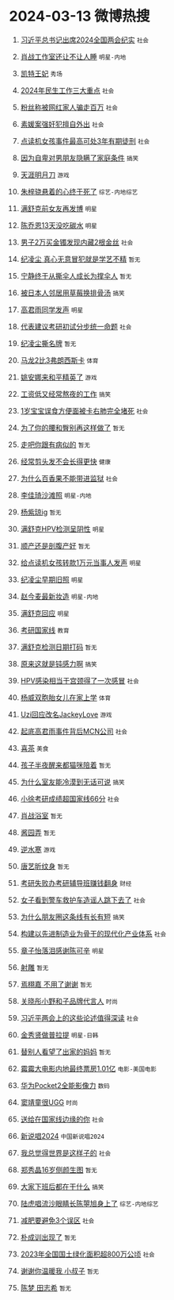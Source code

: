 # 2024-03-13 微博热搜 
1. [习近平总书记出席2024全国两会纪实](https://m.weibo.cn/search?containerid=100103type%3D1%26t%3D10%26q%3D%23%E4%B9%A0%E8%BF%91%E5%B9%B3%E6%80%BB%E4%B9%A6%E8%AE%B0%E5%87%BA%E5%B8%AD2024%E5%85%A8%E5%9B%BD%E4%B8%A4%E4%BC%9A%E7%BA%AA%E5%AE%9E%23&stream_entry_id=51&isnewpage=1&extparam=seat%3D1%26dgr%3D0%26stream_entry_id%3D51%26pos%3D0%26c_type%3D51%26q%3D%2523%25E4%25B9%25A0%25E8%25BF%2591%25E5%25B9%25B3%25E6%2580%25BB%25E4%25B9%25A6%25E8%25AE%25B0%25E5%2587%25BA%25E5%25B8%25AD2024%25E5%2585%25A8%25E5%259B%25BD%25E4%25B8%25A4%25E4%25BC%259A%25E7%25BA%25AA%25E5%25AE%259E%2523%26filter_type%3Drealtimehot%26cate%3D10103%26display_time%3D1710278434%26pre_seqid%3D17102784346690711469) `社会` 

2. [肖战工作室还让不让人睡](https://m.weibo.cn/search?containerid=100103type%3D1%26t%3D10%26q%3D%23%E8%82%96%E6%88%98%E5%B7%A5%E4%BD%9C%E5%AE%A4%E8%BF%98%E8%AE%A9%E4%B8%8D%E8%AE%A9%E4%BA%BA%E7%9D%A1%23&stream_entry_id=31&isnewpage=1&extparam=seat%3D1%26realpos%3D1%26q%3D%2523%25E8%2582%2596%25E6%2588%2598%25E5%25B7%25A5%25E4%25BD%259C%25E5%25AE%25A4%25E8%25BF%2598%25E8%25AE%25A9%25E4%25B8%258D%25E8%25AE%25A9%25E4%25BA%25BA%25E7%259D%25A1%2523%26c_type%3D31%26filter_type%3Drealtimehot%26cate%3D5001%26lcate%3D5001%26stream_entry_id%3D31%26pos%3D0%26flag%3D16%26dgr%3D0%26band_rank%3D1%26display_time%3D1710278434%26pre_seqid%3D17102784346690711469) `明星-内地` 

3. [凯特王妃](https://m.weibo.cn/search?containerid=100103type%3D1%26t%3D10%26q%3D%E5%87%AF%E7%89%B9%E7%8E%8B%E5%A6%83&stream_entry_id=31&isnewpage=1&extparam=seat%3D1%26realpos%3D2%26q%3D%25E5%2587%25AF%25E7%2589%25B9%25E7%258E%258B%25E5%25A6%2583%26c_type%3D31%26filter_type%3Drealtimehot%26cate%3D5001%26lcate%3D5001%26stream_entry_id%3D31%26pos%3D1%26flag%3D2%26dgr%3D0%26band_rank%3D2%26display_time%3D1710278434%26pre_seqid%3D17102784346690711469) `秀场` 

4. [2024年民生工作三大重点](https://m.weibo.cn/search?containerid=100103type%3D1%26t%3D10%26q%3D%232024%E5%B9%B4%E6%B0%91%E7%94%9F%E5%B7%A5%E4%BD%9C%E4%B8%89%E5%A4%A7%E9%87%8D%E7%82%B9%23&stream_entry_id=31&isnewpage=1&extparam=seat%3D1%26realpos%3D3%26q%3D%25232024%25E5%25B9%25B4%25E6%25B0%2591%25E7%2594%259F%25E5%25B7%25A5%25E4%25BD%259C%25E4%25B8%2589%25E5%25A4%25A7%25E9%2587%258D%25E7%2582%25B9%2523%26c_type%3D31%26filter_type%3Drealtimehot%26cate%3D5001%26lcate%3D5001%26stream_entry_id%3D31%26pos%3D2%26flag%3D0%26dgr%3D0%26band_rank%3D3%26display_time%3D1710278434%26pre_seqid%3D17102784346690711469) `社会` 

5. [粉丝称被网红家人骗走百万](https://m.weibo.cn/search?containerid=100103type%3D1%26t%3D10%26q%3D%23%E7%B2%89%E4%B8%9D%E7%A7%B0%E8%A2%AB%E7%BD%91%E7%BA%A2%E5%AE%B6%E4%BA%BA%E9%AA%97%E8%B5%B0%E7%99%BE%E4%B8%87%23&stream_entry_id=31&isnewpage=1&extparam=seat%3D1%26realpos%3D4%26q%3D%2523%25E7%25B2%2589%25E4%25B8%259D%25E7%25A7%25B0%25E8%25A2%25AB%25E7%25BD%2591%25E7%25BA%25A2%25E5%25AE%25B6%25E4%25BA%25BA%25E9%25AA%2597%25E8%25B5%25B0%25E7%2599%25BE%25E4%25B8%2587%2523%26c_type%3D31%26filter_type%3Drealtimehot%26cate%3D5001%26lcate%3D5001%26stream_entry_id%3D31%26pos%3D3%26flag%3D2%26dgr%3D0%26band_rank%3D4%26display_time%3D1710278434%26pre_seqid%3D17102784346690711469) `社会` 

6. [素媛案强奸犯擅自外出](https://m.weibo.cn/search?containerid=100103type%3D1%26t%3D10%26q%3D%23%E7%B4%A0%E5%AA%9B%E6%A1%88%E5%BC%BA%E5%A5%B8%E7%8A%AF%E6%93%85%E8%87%AA%E5%A4%96%E5%87%BA%23&stream_entry_id=31&isnewpage=1&extparam=seat%3D1%26realpos%3D5%26q%3D%2523%25E7%25B4%25A0%25E5%25AA%259B%25E6%25A1%2588%25E5%25BC%25BA%25E5%25A5%25B8%25E7%258A%25AF%25E6%2593%2585%25E8%2587%25AA%25E5%25A4%2596%25E5%2587%25BA%2523%26c_type%3D31%26filter_type%3Drealtimehot%26cate%3D5001%26lcate%3D5001%26stream_entry_id%3D31%26pos%3D4%26flag%3D2%26dgr%3D0%26band_rank%3D5%26display_time%3D1710278434%26pre_seqid%3D17102784346690711469) `社会` 

7. [点读机女孩事件最高可处3年有期徒刑](https://m.weibo.cn/search?containerid=100103type%3D1%26t%3D10%26q%3D%23%E7%82%B9%E8%AF%BB%E6%9C%BA%E5%A5%B3%E5%AD%A9%E4%BA%8B%E4%BB%B6%E6%9C%80%E9%AB%98%E5%8F%AF%E5%A4%843%E5%B9%B4%E6%9C%89%E6%9C%9F%E5%BE%92%E5%88%91%23&stream_entry_id=31&isnewpage=1&extparam=seat%3D1%26realpos%3D6%26q%3D%2523%25E7%2582%25B9%25E8%25AF%25BB%25E6%259C%25BA%25E5%25A5%25B3%25E5%25AD%25A9%25E4%25BA%258B%25E4%25BB%25B6%25E6%259C%2580%25E9%25AB%2598%25E5%258F%25AF%25E5%25A4%25843%25E5%25B9%25B4%25E6%259C%2589%25E6%259C%259F%25E5%25BE%2592%25E5%2588%2591%2523%26c_type%3D31%26filter_type%3Drealtimehot%26cate%3D5001%26lcate%3D5001%26stream_entry_id%3D31%26pos%3D5%26flag%3D2%26dgr%3D0%26band_rank%3D6%26display_time%3D1710278434%26pre_seqid%3D17102784346690711469) `社会` 

8. [因为自卑对男朋友隐瞒了家庭条件](https://m.weibo.cn/search?containerid=100103type%3D1%26t%3D10%26q%3D%23%E5%9B%A0%E4%B8%BA%E8%87%AA%E5%8D%91%E5%AF%B9%E7%94%B7%E6%9C%8B%E5%8F%8B%E9%9A%90%E7%9E%92%E4%BA%86%E5%AE%B6%E5%BA%AD%E6%9D%A1%E4%BB%B6%23&stream_entry_id=31&isnewpage=1&extparam=seat%3D1%26realpos%3D7%26q%3D%2523%25E5%259B%25A0%25E4%25B8%25BA%25E8%2587%25AA%25E5%258D%2591%25E5%25AF%25B9%25E7%2594%25B7%25E6%259C%258B%25E5%258F%258B%25E9%259A%2590%25E7%259E%2592%25E4%25BA%2586%25E5%25AE%25B6%25E5%25BA%25AD%25E6%259D%25A1%25E4%25BB%25B6%2523%26c_type%3D31%26filter_type%3Drealtimehot%26cate%3D5001%26lcate%3D5001%26stream_entry_id%3D31%26pos%3D6%26flag%3D2%26dgr%3D0%26band_rank%3D7%26display_time%3D1710278434%26pre_seqid%3D17102784346690711469) `搞笑` 

9. [天涯明月刀](https://m.weibo.cn/search?containerid=100103type%3D1%26t%3D10%26q%3D%23%E5%A4%A9%E6%B6%AF%E6%98%8E%E6%9C%88%E5%88%80%23&stream_entry_id=31&isnewpage=1&extparam=seat%3D1%26realpos%3D8%26q%3D%2523%25E5%25A4%25A9%25E6%25B6%25AF%25E6%2598%258E%25E6%259C%2588%25E5%2588%2580%2523%26c_type%3D31%26filter_type%3Drealtimehot%26cate%3D5001%26lcate%3D5001%26stream_entry_id%3D31%26pos%3D7%26flag%3D16%26dgr%3D0%26band_rank%3D8%26display_time%3D1710278434%26pre_seqid%3D17102784346690711469) `游戏` 

10. [朱梓骁悬着的心终于死了](https://m.weibo.cn/search?containerid=100103type%3D1%26t%3D10%26q%3D%E6%9C%B1%E6%A2%93%E9%AA%81%E6%82%AC%E7%9D%80%E7%9A%84%E5%BF%83%E7%BB%88%E4%BA%8E%E6%AD%BB%E4%BA%86&stream_entry_id=31&isnewpage=1&extparam=seat%3D1%26realpos%3D9%26q%3D%25E6%259C%25B1%25E6%25A2%2593%25E9%25AA%2581%25E6%2582%25AC%25E7%259D%2580%25E7%259A%2584%25E5%25BF%2583%25E7%25BB%2588%25E4%25BA%258E%25E6%25AD%25BB%25E4%25BA%2586%26c_type%3D31%26filter_type%3Drealtimehot%26cate%3D5001%26lcate%3D5001%26stream_entry_id%3D31%26pos%3D8%26flag%3D2%26dgr%3D0%26band_rank%3D9%26display_time%3D1710278434%26pre_seqid%3D17102784346690711469) `综艺-内地综艺` 

11. [满舒克前女友再发博](https://m.weibo.cn/search?containerid=100103type%3D1%26t%3D10%26q%3D%23%E6%BB%A1%E8%88%92%E5%85%8B%E5%89%8D%E5%A5%B3%E5%8F%8B%E5%86%8D%E5%8F%91%E5%8D%9A%23&stream_entry_id=31&isnewpage=1&extparam=seat%3D1%26realpos%3D10%26q%3D%2523%25E6%25BB%25A1%25E8%2588%2592%25E5%2585%258B%25E5%2589%258D%25E5%25A5%25B3%25E5%258F%258B%25E5%2586%258D%25E5%258F%2591%25E5%258D%259A%2523%26c_type%3D31%26filter_type%3Drealtimehot%26cate%3D5001%26lcate%3D5001%26stream_entry_id%3D31%26pos%3D9%26flag%3D2%26dgr%3D0%26band_rank%3D10%26display_time%3D1710278434%26pre_seqid%3D17102784346690711469) `明星` 

12. [陈乔恩13天没吃碳水](https://m.weibo.cn/search?containerid=100103type%3D1%26t%3D10%26q%3D%23%E9%99%88%E4%B9%94%E6%81%A913%E5%A4%A9%E6%B2%A1%E5%90%83%E7%A2%B3%E6%B0%B4%23&stream_entry_id=31&isnewpage=1&extparam=seat%3D1%26realpos%3D11%26q%3D%2523%25E9%2599%2588%25E4%25B9%2594%25E6%2581%25A913%25E5%25A4%25A9%25E6%25B2%25A1%25E5%2590%2583%25E7%25A2%25B3%25E6%25B0%25B4%2523%26c_type%3D31%26filter_type%3Drealtimehot%26cate%3D5001%26lcate%3D5001%26stream_entry_id%3D31%26pos%3D10%26flag%3D2%26dgr%3D0%26band_rank%3D11%26display_time%3D1710278434%26pre_seqid%3D17102784346690711469) `明星` 

13. [男子2万买金镯发现内藏2根金丝](https://m.weibo.cn/search?containerid=100103type%3D1%26t%3D10%26q%3D%23%E7%94%B7%E5%AD%902%E4%B8%87%E4%B9%B0%E9%87%91%E9%95%AF%E5%8F%91%E7%8E%B0%E5%86%85%E8%97%8F2%E6%A0%B9%E9%87%91%E4%B8%9D%23&stream_entry_id=31&isnewpage=1&extparam=seat%3D1%26realpos%3D12%26q%3D%2523%25E7%2594%25B7%25E5%25AD%25902%25E4%25B8%2587%25E4%25B9%25B0%25E9%2587%2591%25E9%2595%25AF%25E5%258F%2591%25E7%258E%25B0%25E5%2586%2585%25E8%2597%258F2%25E6%25A0%25B9%25E9%2587%2591%25E4%25B8%259D%2523%26c_type%3D31%26filter_type%3Drealtimehot%26cate%3D5001%26lcate%3D5001%26stream_entry_id%3D31%26pos%3D11%26flag%3D0%26dgr%3D0%26band_rank%3D12%26display_time%3D1710278434%26pre_seqid%3D17102784346690711469) `社会` 

14. [纪凌尘 真心无意冒犯就是学艺不精](https://m.weibo.cn/search?containerid=100103type%3D1%26t%3D10%26q%3D%E7%BA%AA%E5%87%8C%E5%B0%98+%E7%9C%9F%E5%BF%83%E6%97%A0%E6%84%8F%E5%86%92%E7%8A%AF%E5%B0%B1%E6%98%AF%E5%AD%A6%E8%89%BA%E4%B8%8D%E7%B2%BE&stream_entry_id=31&isnewpage=1&extparam=seat%3D1%26realpos%3D13%26q%3D%25E7%25BA%25AA%25E5%2587%258C%25E5%25B0%2598%2520%25E7%259C%259F%25E5%25BF%2583%25E6%2597%25A0%25E6%2584%258F%25E5%2586%2592%25E7%258A%25AF%25E5%25B0%25B1%25E6%2598%25AF%25E5%25AD%25A6%25E8%2589%25BA%25E4%25B8%258D%25E7%25B2%25BE%26c_type%3D31%26filter_type%3Drealtimehot%26cate%3D5001%26lcate%3D5001%26stream_entry_id%3D31%26pos%3D12%26flag%3D2%26dgr%3D0%26band_rank%3D13%26display_time%3D1710278434%26pre_seqid%3D17102784346690711469) `暂无` 

15. [宁静终于从撕伞人成长为撑伞人](https://m.weibo.cn/search?containerid=100103type%3D1%26t%3D10%26q%3D%E5%AE%81%E9%9D%99%E7%BB%88%E4%BA%8E%E4%BB%8E%E6%92%95%E4%BC%9E%E4%BA%BA%E6%88%90%E9%95%BF%E4%B8%BA%E6%92%91%E4%BC%9E%E4%BA%BA&stream_entry_id=31&isnewpage=1&extparam=seat%3D1%26realpos%3D14%26q%3D%25E5%25AE%2581%25E9%259D%2599%25E7%25BB%2588%25E4%25BA%258E%25E4%25BB%258E%25E6%2592%2595%25E4%25BC%259E%25E4%25BA%25BA%25E6%2588%2590%25E9%2595%25BF%25E4%25B8%25BA%25E6%2592%2591%25E4%25BC%259E%25E4%25BA%25BA%26c_type%3D31%26filter_type%3Drealtimehot%26cate%3D5001%26lcate%3D5001%26stream_entry_id%3D31%26pos%3D13%26flag%3D1%26dgr%3D0%26band_rank%3D14%26display_time%3D1710278434%26pre_seqid%3D17102784346690711469) `暂无` 

16. [被日本人邻居用草莓换排骨汤](https://m.weibo.cn/search?containerid=100103type%3D1%26t%3D10%26q%3D%E8%A2%AB%E6%97%A5%E6%9C%AC%E4%BA%BA%E9%82%BB%E5%B1%85%E7%94%A8%E8%8D%89%E8%8E%93%E6%8D%A2%E6%8E%92%E9%AA%A8%E6%B1%A4&stream_entry_id=31&isnewpage=1&extparam=seat%3D1%26realpos%3D15%26q%3D%25E8%25A2%25AB%25E6%2597%25A5%25E6%259C%25AC%25E4%25BA%25BA%25E9%2582%25BB%25E5%25B1%2585%25E7%2594%25A8%25E8%258D%2589%25E8%258E%2593%25E6%258D%25A2%25E6%258E%2592%25E9%25AA%25A8%25E6%25B1%25A4%26c_type%3D31%26filter_type%3Drealtimehot%26cate%3D5001%26lcate%3D5001%26stream_entry_id%3D31%26pos%3D14%26flag%3D2%26dgr%3D0%26band_rank%3D15%26display_time%3D1710278434%26pre_seqid%3D17102784346690711469) `搞笑` 

17. [高君雨同学发声](https://m.weibo.cn/search?containerid=100103type%3D1%26t%3D10%26q%3D%23%E9%AB%98%E5%90%9B%E9%9B%A8%E5%90%8C%E5%AD%A6%E5%8F%91%E5%A3%B0%23&stream_entry_id=31&isnewpage=1&extparam=seat%3D1%26realpos%3D16%26q%3D%2523%25E9%25AB%2598%25E5%2590%259B%25E9%259B%25A8%25E5%2590%258C%25E5%25AD%25A6%25E5%258F%2591%25E5%25A3%25B0%2523%26c_type%3D31%26filter_type%3Drealtimehot%26cate%3D5001%26lcate%3D5001%26stream_entry_id%3D31%26pos%3D15%26flag%3D0%26dgr%3D0%26band_rank%3D16%26display_time%3D1710278434%26pre_seqid%3D17102784346690711469) `明星` 

18. [代表建议考研初试分步统一命题](https://m.weibo.cn/search?containerid=100103type%3D1%26t%3D10%26q%3D%23%E4%BB%A3%E8%A1%A8%E5%BB%BA%E8%AE%AE%E8%80%83%E7%A0%94%E5%88%9D%E8%AF%95%E5%88%86%E6%AD%A5%E7%BB%9F%E4%B8%80%E5%91%BD%E9%A2%98%23&stream_entry_id=31&isnewpage=1&extparam=seat%3D1%26realpos%3D17%26q%3D%2523%25E4%25BB%25A3%25E8%25A1%25A8%25E5%25BB%25BA%25E8%25AE%25AE%25E8%2580%2583%25E7%25A0%2594%25E5%2588%259D%25E8%25AF%2595%25E5%2588%2586%25E6%25AD%25A5%25E7%25BB%259F%25E4%25B8%2580%25E5%2591%25BD%25E9%25A2%2598%2523%26c_type%3D31%26filter_type%3Drealtimehot%26cate%3D5001%26lcate%3D5001%26stream_entry_id%3D31%26pos%3D16%26flag%3D0%26dgr%3D0%26band_rank%3D17%26display_time%3D1710278434%26pre_seqid%3D17102784346690711469) `社会` 

19. [纪凌尘撕名牌](https://m.weibo.cn/search?containerid=100103type%3D1%26t%3D10%26q%3D%E7%BA%AA%E5%87%8C%E5%B0%98%E6%92%95%E5%90%8D%E7%89%8C&stream_entry_id=31&isnewpage=1&extparam=seat%3D1%26realpos%3D18%26q%3D%25E7%25BA%25AA%25E5%2587%258C%25E5%25B0%2598%25E6%2592%2595%25E5%2590%258D%25E7%2589%258C%26c_type%3D31%26filter_type%3Drealtimehot%26cate%3D5001%26lcate%3D5001%26stream_entry_id%3D31%26pos%3D17%26flag%3D0%26dgr%3D0%26band_rank%3D18%26display_time%3D1710278434%26pre_seqid%3D17102784346690711469) `暂无` 

20. [马龙2比3弗朗西斯卡](https://m.weibo.cn/search?containerid=100103type%3D1%26t%3D10%26q%3D%E9%A9%AC%E9%BE%992%E6%AF%943%E5%BC%97%E6%9C%97%E8%A5%BF%E6%96%AF%E5%8D%A1&stream_entry_id=31&isnewpage=1&extparam=seat%3D1%26realpos%3D19%26q%3D%25E9%25A9%25AC%25E9%25BE%25992%25E6%25AF%25943%25E5%25BC%2597%25E6%259C%2597%25E8%25A5%25BF%25E6%2596%25AF%25E5%258D%25A1%26c_type%3D31%26filter_type%3Drealtimehot%26cate%3D5001%26lcate%3D5001%26stream_entry_id%3D31%26pos%3D18%26flag%3D0%26dgr%3D0%26band_rank%3D19%26display_time%3D1710278434%26pre_seqid%3D17102784346690711469) `体育` 

21. [姚安娜来和平精英了](https://m.weibo.cn/search?containerid=100103type%3D1%26t%3D10%26q%3D%23%E5%A7%9A%E5%AE%89%E5%A8%9C%E6%9D%A5%E5%92%8C%E5%B9%B3%E7%B2%BE%E8%8B%B1%E4%BA%86%23&stream_entry_id=31&isnewpage=1&extparam=seat%3D1%26realpos%3D20%26q%3D%2523%25E5%25A7%259A%25E5%25AE%2589%25E5%25A8%259C%25E6%259D%25A5%25E5%2592%258C%25E5%25B9%25B3%25E7%25B2%25BE%25E8%258B%25B1%25E4%25BA%2586%2523%26c_type%3D31%26filter_type%3Drealtimehot%26cate%3D5001%26lcate%3D5001%26stream_entry_id%3D31%26pos%3D19%26flag%3D0%26dgr%3D0%26band_rank%3D20%26display_time%3D1710278434%26pre_seqid%3D17102784346690711469) `游戏` 

22. [工资低又经常熬夜的工作](https://m.weibo.cn/search?containerid=100103type%3D1%26t%3D10%26q%3D%23%E5%B7%A5%E8%B5%84%E4%BD%8E%E5%8F%88%E7%BB%8F%E5%B8%B8%E7%86%AC%E5%A4%9C%E7%9A%84%E5%B7%A5%E4%BD%9C%23&stream_entry_id=31&isnewpage=1&extparam=seat%3D1%26realpos%3D21%26q%3D%2523%25E5%25B7%25A5%25E8%25B5%2584%25E4%25BD%258E%25E5%258F%2588%25E7%25BB%258F%25E5%25B8%25B8%25E7%2586%25AC%25E5%25A4%259C%25E7%259A%2584%25E5%25B7%25A5%25E4%25BD%259C%2523%26c_type%3D31%26filter_type%3Drealtimehot%26cate%3D5001%26lcate%3D5001%26stream_entry_id%3D31%26pos%3D20%26flag%3D0%26dgr%3D0%26band_rank%3D21%26display_time%3D1710278434%26pre_seqid%3D17102784346690711469) `搞笑` 

23. [1岁宝宝误食方便面被卡右肺完全堵死](https://m.weibo.cn/search?containerid=100103type%3D1%26t%3D10%26q%3D%231%E5%B2%81%E5%AE%9D%E5%AE%9D%E8%AF%AF%E9%A3%9F%E6%96%B9%E4%BE%BF%E9%9D%A2%E8%A2%AB%E5%8D%A1%E5%8F%B3%E8%82%BA%E5%AE%8C%E5%85%A8%E5%A0%B5%E6%AD%BB%23&stream_entry_id=31&isnewpage=1&extparam=seat%3D1%26realpos%3D22%26q%3D%25231%25E5%25B2%2581%25E5%25AE%259D%25E5%25AE%259D%25E8%25AF%25AF%25E9%25A3%259F%25E6%2596%25B9%25E4%25BE%25BF%25E9%259D%25A2%25E8%25A2%25AB%25E5%258D%25A1%25E5%258F%25B3%25E8%2582%25BA%25E5%25AE%258C%25E5%2585%25A8%25E5%25A0%25B5%25E6%25AD%25BB%2523%26c_type%3D31%26filter_type%3Drealtimehot%26cate%3D5001%26lcate%3D5001%26stream_entry_id%3D31%26pos%3D21%26flag%3D0%26dgr%3D0%26band_rank%3D22%26display_time%3D1710278434%26pre_seqid%3D17102784346690711469) `社会` 

24. [为了你的腰和臀别再这样做了](https://m.weibo.cn/search?containerid=100103type%3D1%26t%3D10%26q%3D%E4%B8%BA%E4%BA%86%E4%BD%A0%E7%9A%84%E8%85%B0%E5%92%8C%E8%87%80%E5%88%AB%E5%86%8D%E8%BF%99%E6%A0%B7%E5%81%9A%E4%BA%86&stream_entry_id=31&isnewpage=1&extparam=seat%3D1%26realpos%3D23%26q%3D%25E4%25B8%25BA%25E4%25BA%2586%25E4%25BD%25A0%25E7%259A%2584%25E8%2585%25B0%25E5%2592%258C%25E8%2587%2580%25E5%2588%25AB%25E5%2586%258D%25E8%25BF%2599%25E6%25A0%25B7%25E5%2581%259A%25E4%25BA%2586%26c_type%3D31%26filter_type%3Drealtimehot%26cate%3D5001%26lcate%3D5001%26stream_entry_id%3D31%26pos%3D22%26flag%3D0%26dgr%3D0%26band_rank%3D23%26display_time%3D1710278434%26pre_seqid%3D17102784346690711469) `暂无` 

25. [走吧你跟有病似的](https://m.weibo.cn/search?containerid=100103type%3D1%26t%3D10%26q%3D%E8%B5%B0%E5%90%A7%E4%BD%A0%E8%B7%9F%E6%9C%89%E7%97%85%E4%BC%BC%E7%9A%84&stream_entry_id=31&isnewpage=1&extparam=seat%3D1%26realpos%3D24%26q%3D%25E8%25B5%25B0%25E5%2590%25A7%25E4%25BD%25A0%25E8%25B7%259F%25E6%259C%2589%25E7%2597%2585%25E4%25BC%25BC%25E7%259A%2584%26c_type%3D31%26filter_type%3Drealtimehot%26cate%3D5001%26lcate%3D5001%26stream_entry_id%3D31%26pos%3D23%26flag%3D0%26dgr%3D0%26band_rank%3D24%26display_time%3D1710278434%26pre_seqid%3D17102784346690711469) `暂无` 

26. [经常剪头发不会长得更快](https://m.weibo.cn/search?containerid=100103type%3D1%26t%3D10%26q%3D%23%E7%BB%8F%E5%B8%B8%E5%89%AA%E5%A4%B4%E5%8F%91%E4%B8%8D%E4%BC%9A%E9%95%BF%E5%BE%97%E6%9B%B4%E5%BF%AB%23&stream_entry_id=31&isnewpage=1&extparam=seat%3D1%26realpos%3D25%26q%3D%2523%25E7%25BB%258F%25E5%25B8%25B8%25E5%2589%25AA%25E5%25A4%25B4%25E5%258F%2591%25E4%25B8%258D%25E4%25BC%259A%25E9%2595%25BF%25E5%25BE%2597%25E6%259B%25B4%25E5%25BF%25AB%2523%26c_type%3D31%26filter_type%3Drealtimehot%26cate%3D5001%26lcate%3D5001%26stream_entry_id%3D31%26pos%3D24%26flag%3D0%26dgr%3D0%26band_rank%3D25%26display_time%3D1710278434%26pre_seqid%3D17102784346690711469) `健康` 

27. [为什么百香果不能带进监狱](https://m.weibo.cn/search?containerid=100103type%3D1%26t%3D10%26q%3D%23%E4%B8%BA%E4%BB%80%E4%B9%88%E7%99%BE%E9%A6%99%E6%9E%9C%E4%B8%8D%E8%83%BD%E5%B8%A6%E8%BF%9B%E7%9B%91%E7%8B%B1%23&stream_entry_id=31&isnewpage=1&extparam=seat%3D1%26realpos%3D26%26q%3D%2523%25E4%25B8%25BA%25E4%25BB%2580%25E4%25B9%2588%25E7%2599%25BE%25E9%25A6%2599%25E6%259E%259C%25E4%25B8%258D%25E8%2583%25BD%25E5%25B8%25A6%25E8%25BF%259B%25E7%259B%2591%25E7%258B%25B1%2523%26c_type%3D31%26filter_type%3Drealtimehot%26cate%3D5001%26lcate%3D5001%26stream_entry_id%3D31%26pos%3D25%26flag%3D0%26dgr%3D0%26band_rank%3D26%26display_time%3D1710278434%26pre_seqid%3D17102784346690711469) `社会` 

28. [李佳琦沙滩照](https://m.weibo.cn/search?containerid=100103type%3D1%26t%3D10%26q%3D%E6%9D%8E%E4%BD%B3%E7%90%A6%E6%B2%99%E6%BB%A9%E7%85%A7&stream_entry_id=31&isnewpage=1&extparam=seat%3D1%26realpos%3D27%26q%3D%25E6%259D%258E%25E4%25BD%25B3%25E7%2590%25A6%25E6%25B2%2599%25E6%25BB%25A9%25E7%2585%25A7%26c_type%3D31%26filter_type%3Drealtimehot%26cate%3D5001%26lcate%3D5001%26stream_entry_id%3D31%26pos%3D26%26flag%3D0%26dgr%3D0%26band_rank%3D27%26display_time%3D1710278434%26pre_seqid%3D17102784346690711469) `明星-内地` 

29. [杨紫琼ig](https://m.weibo.cn/search?containerid=100103type%3D1%26t%3D10%26q%3D%E6%9D%A8%E7%B4%AB%E7%90%BCig&stream_entry_id=31&isnewpage=1&extparam=seat%3D1%26realpos%3D28%26q%3D%25E6%259D%25A8%25E7%25B4%25AB%25E7%2590%25BCig%26c_type%3D31%26filter_type%3Drealtimehot%26cate%3D5001%26lcate%3D5001%26stream_entry_id%3D31%26pos%3D27%26flag%3D0%26dgr%3D0%26band_rank%3D28%26display_time%3D1710278434%26pre_seqid%3D17102784346690711469) `暂无` 

30. [满舒克HPV检测呈阴性](https://m.weibo.cn/search?containerid=100103type%3D1%26t%3D10%26q%3D%23%E6%BB%A1%E8%88%92%E5%85%8BHPV%E6%A3%80%E6%B5%8B%E5%91%88%E9%98%B4%E6%80%A7%23&stream_entry_id=31&isnewpage=1&extparam=seat%3D1%26realpos%3D29%26q%3D%2523%25E6%25BB%25A1%25E8%2588%2592%25E5%2585%258BHPV%25E6%25A3%2580%25E6%25B5%258B%25E5%2591%2588%25E9%2598%25B4%25E6%2580%25A7%2523%26c_type%3D31%26filter_type%3Drealtimehot%26cate%3D5001%26lcate%3D5001%26stream_entry_id%3D31%26pos%3D28%26flag%3D0%26dgr%3D0%26band_rank%3D29%26display_time%3D1710278434%26pre_seqid%3D17102784346690711469) `明星` 

31. [顺产还是剖腹产好](https://m.weibo.cn/search?containerid=100103type%3D1%26t%3D10%26q%3D%E9%A1%BA%E4%BA%A7%E8%BF%98%E6%98%AF%E5%89%96%E8%85%B9%E4%BA%A7%E5%A5%BD&stream_entry_id=31&isnewpage=1&extparam=seat%3D1%26realpos%3D30%26q%3D%25E9%25A1%25BA%25E4%25BA%25A7%25E8%25BF%2598%25E6%2598%25AF%25E5%2589%2596%25E8%2585%25B9%25E4%25BA%25A7%25E5%25A5%25BD%26c_type%3D31%26filter_type%3Drealtimehot%26cate%3D5001%26lcate%3D5001%26stream_entry_id%3D31%26pos%3D29%26flag%3D1%26dgr%3D0%26band_rank%3D30%26display_time%3D1710278434%26pre_seqid%3D17102784346690711469) `暂无` 

32. [给点读机女孩转款1万元当事人发声](https://m.weibo.cn/search?containerid=100103type%3D1%26t%3D10%26q%3D%23%E7%BB%99%E7%82%B9%E8%AF%BB%E6%9C%BA%E5%A5%B3%E5%AD%A9%E8%BD%AC%E6%AC%BE1%E4%B8%87%E5%85%83%E5%BD%93%E4%BA%8B%E4%BA%BA%E5%8F%91%E5%A3%B0%23&stream_entry_id=31&isnewpage=1&extparam=seat%3D1%26realpos%3D31%26q%3D%2523%25E7%25BB%2599%25E7%2582%25B9%25E8%25AF%25BB%25E6%259C%25BA%25E5%25A5%25B3%25E5%25AD%25A9%25E8%25BD%25AC%25E6%25AC%25BE1%25E4%25B8%2587%25E5%2585%2583%25E5%25BD%2593%25E4%25BA%258B%25E4%25BA%25BA%25E5%258F%2591%25E5%25A3%25B0%2523%26c_type%3D31%26filter_type%3Drealtimehot%26cate%3D5001%26lcate%3D5001%26stream_entry_id%3D31%26pos%3D30%26flag%3D0%26dgr%3D0%26band_rank%3D31%26display_time%3D1710278434%26pre_seqid%3D17102784346690711469) `明星` 

33. [纪凌尘早期旧照](https://m.weibo.cn/search?containerid=100103type%3D1%26t%3D10%26q%3D%23%E7%BA%AA%E5%87%8C%E5%B0%98%E6%97%A9%E6%9C%9F%E6%97%A7%E7%85%A7%23&stream_entry_id=31&isnewpage=1&extparam=seat%3D1%26realpos%3D32%26q%3D%2523%25E7%25BA%25AA%25E5%2587%258C%25E5%25B0%2598%25E6%2597%25A9%25E6%259C%259F%25E6%2597%25A7%25E7%2585%25A7%2523%26c_type%3D31%26filter_type%3Drealtimehot%26cate%3D5001%26lcate%3D5001%26stream_entry_id%3D31%26pos%3D31%26flag%3D0%26dgr%3D0%26band_rank%3D32%26display_time%3D1710278434%26pre_seqid%3D17102784346690711469) `明星` 

34. [赵今麦最新妆造](https://m.weibo.cn/search?containerid=100103type%3D1%26t%3D10%26q%3D%23%E8%B5%B5%E4%BB%8A%E9%BA%A6%E6%9C%80%E6%96%B0%E5%A6%86%E9%80%A0%23&stream_entry_id=31&isnewpage=1&extparam=seat%3D1%26realpos%3D33%26q%3D%2523%25E8%25B5%25B5%25E4%25BB%258A%25E9%25BA%25A6%25E6%259C%2580%25E6%2596%25B0%25E5%25A6%2586%25E9%2580%25A0%2523%26c_type%3D31%26filter_type%3Drealtimehot%26cate%3D5001%26lcate%3D5001%26stream_entry_id%3D31%26pos%3D32%26flag%3D0%26dgr%3D0%26band_rank%3D33%26display_time%3D1710278434%26pre_seqid%3D17102784346690711469) `明星-内地` 

35. [满舒克回应](https://m.weibo.cn/search?containerid=100103type%3D1%26t%3D10%26q%3D%23%E6%BB%A1%E8%88%92%E5%85%8B%E5%9B%9E%E5%BA%94%23&stream_entry_id=31&isnewpage=1&extparam=seat%3D1%26realpos%3D34%26q%3D%2523%25E6%25BB%25A1%25E8%2588%2592%25E5%2585%258B%25E5%259B%259E%25E5%25BA%2594%2523%26c_type%3D31%26filter_type%3Drealtimehot%26cate%3D5001%26lcate%3D5001%26stream_entry_id%3D31%26pos%3D33%26flag%3D0%26dgr%3D0%26band_rank%3D34%26display_time%3D1710278434%26pre_seqid%3D17102784346690711469) `明星` 

36. [考研国家线](https://m.weibo.cn/search?containerid=100103type%3D1%26t%3D10%26q%3D%E8%80%83%E7%A0%94%E5%9B%BD%E5%AE%B6%E7%BA%BF&stream_entry_id=31&isnewpage=1&extparam=seat%3D1%26realpos%3D35%26q%3D%25E8%2580%2583%25E7%25A0%2594%25E5%259B%25BD%25E5%25AE%25B6%25E7%25BA%25BF%26c_type%3D31%26filter_type%3Drealtimehot%26cate%3D5001%26lcate%3D5001%26stream_entry_id%3D31%26pos%3D34%26flag%3D0%26dgr%3D0%26band_rank%3D35%26display_time%3D1710278434%26pre_seqid%3D17102784346690711469) `教育` 

37. [满舒克检测日期打码](https://m.weibo.cn/search?containerid=100103type%3D1%26t%3D10%26q%3D%E6%BB%A1%E8%88%92%E5%85%8B%E6%A3%80%E6%B5%8B%E6%97%A5%E6%9C%9F%E6%89%93%E7%A0%81&stream_entry_id=31&isnewpage=1&extparam=seat%3D1%26realpos%3D36%26q%3D%25E6%25BB%25A1%25E8%2588%2592%25E5%2585%258B%25E6%25A3%2580%25E6%25B5%258B%25E6%2597%25A5%25E6%259C%259F%25E6%2589%2593%25E7%25A0%2581%26c_type%3D31%26filter_type%3Drealtimehot%26cate%3D5001%26lcate%3D5001%26stream_entry_id%3D31%26pos%3D35%26flag%3D1%26dgr%3D0%26band_rank%3D36%26display_time%3D1710278434%26pre_seqid%3D17102784346690711469) `暂无` 

38. [原来这就是钝感力啊](https://m.weibo.cn/search?containerid=100103type%3D1%26t%3D10%26q%3D%23%E5%8E%9F%E6%9D%A5%E8%BF%99%E5%B0%B1%E6%98%AF%E9%92%9D%E6%84%9F%E5%8A%9B%E5%95%8A%23&stream_entry_id=31&isnewpage=1&extparam=seat%3D1%26realpos%3D37%26q%3D%2523%25E5%258E%259F%25E6%259D%25A5%25E8%25BF%2599%25E5%25B0%25B1%25E6%2598%25AF%25E9%2592%259D%25E6%2584%259F%25E5%258A%259B%25E5%2595%258A%2523%26c_type%3D31%26filter_type%3Drealtimehot%26cate%3D5001%26lcate%3D5001%26stream_entry_id%3D31%26pos%3D36%26flag%3D0%26dgr%3D0%26band_rank%3D37%26display_time%3D1710278434%26pre_seqid%3D17102784346690711469) `搞笑` 

39. [HPV感染相当于宫颈得了一次感冒](https://m.weibo.cn/search?containerid=100103type%3D1%26t%3D10%26q%3D%23HPV%E6%84%9F%E6%9F%93%E7%9B%B8%E5%BD%93%E4%BA%8E%E5%AE%AB%E9%A2%88%E5%BE%97%E4%BA%86%E4%B8%80%E6%AC%A1%E6%84%9F%E5%86%92%23&stream_entry_id=31&isnewpage=1&extparam=seat%3D1%26realpos%3D38%26q%3D%2523HPV%25E6%2584%259F%25E6%259F%2593%25E7%259B%25B8%25E5%25BD%2593%25E4%25BA%258E%25E5%25AE%25AB%25E9%25A2%2588%25E5%25BE%2597%25E4%25BA%2586%25E4%25B8%2580%25E6%25AC%25A1%25E6%2584%259F%25E5%2586%2592%2523%26c_type%3D31%26filter_type%3Drealtimehot%26cate%3D5001%26lcate%3D5001%26stream_entry_id%3D31%26pos%3D37%26flag%3D0%26dgr%3D0%26band_rank%3D38%26display_time%3D1710278434%26pre_seqid%3D17102784346690711469) `社会` 

40. [杨威双胞胎女儿在家上学](https://m.weibo.cn/search?containerid=100103type%3D1%26t%3D10%26q%3D%23%E6%9D%A8%E5%A8%81%E5%8F%8C%E8%83%9E%E8%83%8E%E5%A5%B3%E5%84%BF%E5%9C%A8%E5%AE%B6%E4%B8%8A%E5%AD%A6%23&stream_entry_id=31&isnewpage=1&extparam=seat%3D1%26realpos%3D39%26q%3D%2523%25E6%259D%25A8%25E5%25A8%2581%25E5%258F%258C%25E8%2583%259E%25E8%2583%258E%25E5%25A5%25B3%25E5%2584%25BF%25E5%259C%25A8%25E5%25AE%25B6%25E4%25B8%258A%25E5%25AD%25A6%2523%26c_type%3D31%26filter_type%3Drealtimehot%26cate%3D5001%26lcate%3D5001%26stream_entry_id%3D31%26pos%3D38%26flag%3D0%26dgr%3D0%26band_rank%3D39%26display_time%3D1710278434%26pre_seqid%3D17102784346690711469) `体育` 

41. [Uzi回应改名JackeyLove](https://m.weibo.cn/search?containerid=100103type%3D1%26t%3D10%26q%3D%23Uzi%E5%9B%9E%E5%BA%94%E6%94%B9%E5%90%8DJackeyLove%23&stream_entry_id=31&isnewpage=1&extparam=seat%3D1%26realpos%3D40%26q%3D%2523Uzi%25E5%259B%259E%25E5%25BA%2594%25E6%2594%25B9%25E5%2590%258DJackeyLove%2523%26c_type%3D31%26filter_type%3Drealtimehot%26cate%3D5001%26lcate%3D5001%26stream_entry_id%3D31%26pos%3D39%26flag%3D0%26dgr%3D0%26band_rank%3D40%26display_time%3D1710278434%26pre_seqid%3D17102784346690711469) `游戏` 

42. [起底高君雨事件背后MCN公司](https://m.weibo.cn/search?containerid=100103type%3D1%26t%3D10%26q%3D%23%E8%B5%B7%E5%BA%95%E9%AB%98%E5%90%9B%E9%9B%A8%E4%BA%8B%E4%BB%B6%E8%83%8C%E5%90%8EMCN%E5%85%AC%E5%8F%B8%23&stream_entry_id=31&isnewpage=1&extparam=seat%3D1%26realpos%3D41%26q%3D%2523%25E8%25B5%25B7%25E5%25BA%2595%25E9%25AB%2598%25E5%2590%259B%25E9%259B%25A8%25E4%25BA%258B%25E4%25BB%25B6%25E8%2583%258C%25E5%2590%258EMCN%25E5%2585%25AC%25E5%258F%25B8%2523%26c_type%3D31%26filter_type%3Drealtimehot%26cate%3D5001%26lcate%3D5001%26stream_entry_id%3D31%26pos%3D40%26flag%3D1%26dgr%3D0%26band_rank%3D41%26display_time%3D1710278434%26pre_seqid%3D17102784346690711469) `社会` 

43. [喜茶](https://m.weibo.cn/search?containerid=100103type%3D1%26t%3D10%26q%3D%E5%96%9C%E8%8C%B6&stream_entry_id=31&isnewpage=1&extparam=seat%3D1%26realpos%3D42%26q%3D%25E5%2596%259C%25E8%258C%25B6%26c_type%3D31%26filter_type%3Drealtimehot%26cate%3D5001%26lcate%3D5001%26stream_entry_id%3D31%26pos%3D41%26flag%3D0%26dgr%3D0%26band_rank%3D42%26display_time%3D1710278434%26pre_seqid%3D17102784346690711469) `美食` 

44. [孩子半夜醒来都猫咪陪着](https://m.weibo.cn/search?containerid=100103type%3D1%26t%3D10%26q%3D%E5%AD%A9%E5%AD%90%E5%8D%8A%E5%A4%9C%E9%86%92%E6%9D%A5%E9%83%BD%E7%8C%AB%E5%92%AA%E9%99%AA%E7%9D%80&stream_entry_id=31&isnewpage=1&extparam=seat%3D1%26realpos%3D43%26q%3D%25E5%25AD%25A9%25E5%25AD%2590%25E5%258D%258A%25E5%25A4%259C%25E9%2586%2592%25E6%259D%25A5%25E9%2583%25BD%25E7%258C%25AB%25E5%2592%25AA%25E9%2599%25AA%25E7%259D%2580%26c_type%3D31%26filter_type%3Drealtimehot%26cate%3D5001%26lcate%3D5001%26stream_entry_id%3D31%26pos%3D42%26flag%3D1%26dgr%3D0%26band_rank%3D43%26display_time%3D1710278434%26pre_seqid%3D17102784346690711469) `暂无` 

45. [为什么室友能冷漠到无话可说](https://m.weibo.cn/search?containerid=100103type%3D1%26t%3D10%26q%3D%23%E4%B8%BA%E4%BB%80%E4%B9%88%E5%AE%A4%E5%8F%8B%E8%83%BD%E5%86%B7%E6%BC%A0%E5%88%B0%E6%97%A0%E8%AF%9D%E5%8F%AF%E8%AF%B4%23&stream_entry_id=31&isnewpage=1&extparam=seat%3D1%26realpos%3D44%26q%3D%2523%25E4%25B8%25BA%25E4%25BB%2580%25E4%25B9%2588%25E5%25AE%25A4%25E5%258F%258B%25E8%2583%25BD%25E5%2586%25B7%25E6%25BC%25A0%25E5%2588%25B0%25E6%2597%25A0%25E8%25AF%259D%25E5%258F%25AF%25E8%25AF%25B4%2523%26c_type%3D31%26filter_type%3Drealtimehot%26cate%3D5001%26lcate%3D5001%26stream_entry_id%3D31%26pos%3D43%26flag%3D0%26dgr%3D0%26band_rank%3D44%26display_time%3D1710278434%26pre_seqid%3D17102784346690711469) `搞笑` 

46. [小徐考研成绩超国家线66分](https://m.weibo.cn/search?containerid=100103type%3D1%26t%3D10%26q%3D%23%E5%B0%8F%E5%BE%90%E8%80%83%E7%A0%94%E6%88%90%E7%BB%A9%E8%B6%85%E5%9B%BD%E5%AE%B6%E7%BA%BF66%E5%88%86%23&stream_entry_id=31&isnewpage=1&extparam=seat%3D1%26realpos%3D45%26q%3D%2523%25E5%25B0%258F%25E5%25BE%2590%25E8%2580%2583%25E7%25A0%2594%25E6%2588%2590%25E7%25BB%25A9%25E8%25B6%2585%25E5%259B%25BD%25E5%25AE%25B6%25E7%25BA%25BF66%25E5%2588%2586%2523%26c_type%3D31%26filter_type%3Drealtimehot%26cate%3D5001%26lcate%3D5001%26stream_entry_id%3D31%26pos%3D44%26flag%3D0%26dgr%3D0%26band_rank%3D45%26display_time%3D1710278434%26pre_seqid%3D17102784346690711469) `社会` 

47. [肖战浴室](https://m.weibo.cn/search?containerid=100103type%3D1%26t%3D10%26q%3D%E8%82%96%E6%88%98%E6%B5%B4%E5%AE%A4&stream_entry_id=31&isnewpage=1&extparam=seat%3D1%26realpos%3D46%26q%3D%25E8%2582%2596%25E6%2588%2598%25E6%25B5%25B4%25E5%25AE%25A4%26c_type%3D31%26filter_type%3Drealtimehot%26cate%3D5001%26lcate%3D5001%26stream_entry_id%3D31%26pos%3D45%26flag%3D1%26dgr%3D0%26band_rank%3D46%26display_time%3D1710278434%26pre_seqid%3D17102784346690711469) `暂无` 

48. [酱园弄](https://m.weibo.cn/search?containerid=100103type%3D1%26t%3D10%26q%3D%E9%85%B1%E5%9B%AD%E5%BC%84&stream_entry_id=31&isnewpage=1&extparam=seat%3D1%26realpos%3D47%26q%3D%25E9%2585%25B1%25E5%259B%25AD%25E5%25BC%2584%26c_type%3D31%26filter_type%3Drealtimehot%26cate%3D5001%26lcate%3D5001%26stream_entry_id%3D31%26pos%3D46%26flag%3D0%26dgr%3D0%26band_rank%3D47%26display_time%3D1710278434%26pre_seqid%3D17102784346690711469) `暂无` 

49. [逆水寒](https://m.weibo.cn/search?containerid=100103type%3D1%26t%3D10%26q%3D%E9%80%86%E6%B0%B4%E5%AF%92&stream_entry_id=31&isnewpage=1&extparam=seat%3D1%26realpos%3D48%26q%3D%25E9%2580%2586%25E6%25B0%25B4%25E5%25AF%2592%26c_type%3D31%26filter_type%3Drealtimehot%26cate%3D5001%26lcate%3D5001%26stream_entry_id%3D31%26pos%3D47%26flag%3D0%26dgr%3D0%26band_rank%3D48%26display_time%3D1710278434%26pre_seqid%3D17102784346690711469) `游戏` 

50. [唐艺昕纹身](https://m.weibo.cn/search?containerid=100103type%3D1%26t%3D10%26q%3D%23%E5%94%90%E8%89%BA%E6%98%95%E7%BA%B9%E8%BA%AB%23&stream_entry_id=31&isnewpage=1&extparam=seat%3D1%26realpos%3D49%26q%3D%2523%25E5%2594%2590%25E8%2589%25BA%25E6%2598%2595%25E7%25BA%25B9%25E8%25BA%25AB%2523%26c_type%3D31%26filter_type%3Drealtimehot%26cate%3D5001%26lcate%3D5001%26stream_entry_id%3D31%26pos%3D48%26flag%3D0%26dgr%3D0%26band_rank%3D49%26display_time%3D1710278434%26pre_seqid%3D17102784346690711469) `暂无` 

51. [考研失败办考研辅导班赚钱翻身](https://m.weibo.cn/search?containerid=100103type%3D1%26t%3D10%26q%3D%23%E8%80%83%E7%A0%94%E5%A4%B1%E8%B4%A5%E5%8A%9E%E8%80%83%E7%A0%94%E8%BE%85%E5%AF%BC%E7%8F%AD%E8%B5%9A%E9%92%B1%E7%BF%BB%E8%BA%AB%23&stream_entry_id=31&isnewpage=1&extparam=seat%3D1%26realpos%3D50%26q%3D%2523%25E8%2580%2583%25E7%25A0%2594%25E5%25A4%25B1%25E8%25B4%25A5%25E5%258A%259E%25E8%2580%2583%25E7%25A0%2594%25E8%25BE%2585%25E5%25AF%25BC%25E7%258F%25AD%25E8%25B5%259A%25E9%2592%25B1%25E7%25BF%25BB%25E8%25BA%25AB%2523%26c_type%3D31%26filter_type%3Drealtimehot%26cate%3D5001%26lcate%3D5001%26stream_entry_id%3D31%26pos%3D49%26flag%3D0%26dgr%3D0%26band_rank%3D50%26display_time%3D1710278434%26pre_seqid%3D17102784346690711469) `财经` 

52. [女子看到警车救护车造谣人跳下去了](https://m.weibo.cn/search?containerid=100103type%3D1%26t%3D10%26q%3D%23%E5%A5%B3%E5%AD%90%E7%9C%8B%E5%88%B0%E8%AD%A6%E8%BD%A6%E6%95%91%E6%8A%A4%E8%BD%A6%E9%80%A0%E8%B0%A3%E4%BA%BA%E8%B7%B3%E4%B8%8B%E5%8E%BB%E4%BA%86%23&stream_entry_id=31&isnewpage=1&extparam=seat%3D1%26adid%3D226827%26c_type%3D31%26cate%3D5001%26lcate%3D5001%26band_rank%3D7%26is_ad_pos%3D1%26stream_entry_id%3D31%26pos%3D6%26q%3D%2523%25E5%25A5%25B3%25E5%25AD%2590%25E7%259C%258B%25E5%2588%25B0%25E8%25AD%25A6%25E8%25BD%25A6%25E6%2595%2591%25E6%258A%25A4%25E8%25BD%25A6%25E9%2580%25A0%25E8%25B0%25A3%25E4%25BA%25BA%25E8%25B7%25B3%25E4%25B8%258B%25E5%258E%25BB%25E4%25BA%2586%2523%26dgr%3D0%26filter_type%3Drealtimehot%26display_time%3D1710278387%26pre_seqid%3D171027838794802679695) `社会` 

53. [为什么朋友圈这条线有长有短](https://m.weibo.cn/search?containerid=100103type%3D1%26t%3D10%26q%3D%23%E4%B8%BA%E4%BB%80%E4%B9%88%E6%9C%8B%E5%8F%8B%E5%9C%88%E8%BF%99%E6%9D%A1%E7%BA%BF%E6%9C%89%E9%95%BF%E6%9C%89%E7%9F%AD%23&stream_entry_id=31&isnewpage=1&extparam=seat%3D1%26dgr%3D0%26filter_type%3Drealtimehot%26lcate%3D5001%26c_type%3D31%26q%3D%2523%25E4%25B8%25BA%25E4%25BB%2580%25E4%25B9%2588%25E6%259C%258B%25E5%258F%258B%25E5%259C%2588%25E8%25BF%2599%25E6%259D%25A1%25E7%25BA%25BF%25E6%259C%2589%25E9%2595%25BF%25E6%259C%2589%25E7%259F%25AD%2523%26flag%3D0%26cate%3D5001%26pos%3D48%26stream_entry_id%3D31%26realpos%3D49%26band_rank%3D49%26display_time%3D1710278342%26pre_seqid%3D1710278342361013313221) `搞笑` 

54. [构建以先进制造业为骨干的现代化产业体系](https://m.weibo.cn/search?containerid=100103type%3D1%26t%3D10%26q%3D%23%E6%9E%84%E5%BB%BA%E4%BB%A5%E5%85%88%E8%BF%9B%E5%88%B6%E9%80%A0%E4%B8%9A%E4%B8%BA%E9%AA%A8%E5%B9%B2%E7%9A%84%E7%8E%B0%E4%BB%A3%E5%8C%96%E4%BA%A7%E4%B8%9A%E4%BD%93%E7%B3%BB%23&stream_entry_id=51&isnewpage=1&extparam=seat%3D1%26dgr%3D0%26c_type%3D51%26stream_entry_id%3D51%26pos%3D0%26q%3D%2523%25E6%259E%2584%25E5%25BB%25BA%25E4%25BB%25A5%25E5%2585%2588%25E8%25BF%259B%25E5%2588%25B6%25E9%2580%25A0%25E4%25B8%259A%25E4%25B8%25BA%25E9%25AA%25A8%25E5%25B9%25B2%25E7%259A%2584%25E7%258E%25B0%25E4%25BB%25A3%25E5%258C%2596%25E4%25BA%25A7%25E4%25B8%259A%25E4%25BD%2593%25E7%25B3%25BB%2523%26cate%3D10103%26filter_type%3Drealtimehot%26display_time%3D1710278296%26pre_seqid%3D171027829641591573266) `社会` 

55. [章子怡落泪感谢陈可辛](https://m.weibo.cn/search?containerid=100103type%3D1%26t%3D10%26q%3D%23%E7%AB%A0%E5%AD%90%E6%80%A1%E8%90%BD%E6%B3%AA%E6%84%9F%E8%B0%A2%E9%99%88%E5%8F%AF%E8%BE%9B%23&stream_entry_id=31&isnewpage=1&extparam=seat%3D1%26c_type%3D31%26cate%3D5001%26realpos%3D38%26lcate%3D5001%26dgr%3D0%26q%3D%2523%25E7%25AB%25A0%25E5%25AD%2590%25E6%2580%25A1%25E8%2590%25BD%25E6%25B3%25AA%25E6%2584%259F%25E8%25B0%25A2%25E9%2599%2588%25E5%258F%25AF%25E8%25BE%259B%2523%26flag%3D0%26pos%3D37%26stream_entry_id%3D31%26band_rank%3D38%26filter_type%3Drealtimehot%26display_time%3D1710275055%26pre_seqid%3D17102750559750043309) `明星` 

56. [射雕](https://m.weibo.cn/search?containerid=100103type%3D1%26t%3D10%26q%3D%E5%B0%84%E9%9B%95&stream_entry_id=31&isnewpage=1&extparam=seat%3D1%26c_type%3D31%26cate%3D5001%26realpos%3D48%26lcate%3D5001%26dgr%3D0%26q%3D%25E5%25B0%2584%25E9%259B%2595%26flag%3D0%26pos%3D47%26stream_entry_id%3D31%26band_rank%3D48%26filter_type%3Drealtimehot%26display_time%3D1710275055%26pre_seqid%3D17102750559750043309) `暂无` 

57. [焉栩嘉 不用了谢谢](https://m.weibo.cn/search?containerid=100103type%3D1%26t%3D10%26q%3D%E7%84%89%E6%A0%A9%E5%98%89+%E4%B8%8D%E7%94%A8%E4%BA%86%E8%B0%A2%E8%B0%A2&stream_entry_id=31&isnewpage=1&extparam=seat%3D1%26c_type%3D31%26cate%3D5001%26realpos%3D50%26lcate%3D5001%26dgr%3D0%26q%3D%25E7%2584%2589%25E6%25A0%25A9%25E5%2598%2589%2520%25E4%25B8%258D%25E7%2594%25A8%25E4%25BA%2586%25E8%25B0%25A2%25E8%25B0%25A2%26flag%3D0%26pos%3D49%26stream_entry_id%3D31%26band_rank%3D50%26filter_type%3Drealtimehot%26display_time%3D1710275055%26pre_seqid%3D17102750559750043309) `暂无` 

58. [关晓彤小野和子品牌代言人](https://m.weibo.cn/search?containerid=100103type%3D1%26t%3D10%26q%3D%23%E5%85%B3%E6%99%93%E5%BD%A4%E5%B0%8F%E9%87%8E%E5%92%8C%E5%AD%90%E5%93%81%E7%89%8C%E4%BB%A3%E8%A8%80%E4%BA%BA%23&stream_entry_id=31&isnewpage=1&extparam=seat%3D1%26adid%3D226903%26topic_ad%3D1%26q%3D%2523%25E5%2585%25B3%25E6%2599%2593%25E5%25BD%25A4%25E5%25B0%258F%25E9%2587%258E%25E5%2592%258C%25E5%25AD%2590%25E5%2593%2581%25E7%2589%258C%25E4%25BB%25A3%25E8%25A8%2580%25E4%25BA%25BA%2523%26stream_entry_id%3D31%26filter_type%3Drealtimehot%26c_type%3D31%26band_rank%3D7%26cate%3D5001%26pos%3D6%26is_ad_pos%3D1%26dgr%3D0%26lcate%3D5001%26display_time%3D1710275001%26pre_seqid%3D171027500122107057199) `时尚` 

59. [习近平两会上的这些论述值得深读](https://m.weibo.cn/search?containerid=100103type%3D1%26t%3D10%26q%3D%23%E4%B9%A0%E8%BF%91%E5%B9%B3%E4%B8%A4%E4%BC%9A%E4%B8%8A%E7%9A%84%E8%BF%99%E4%BA%9B%E8%AE%BA%E8%BF%B0%E5%80%BC%E5%BE%97%E6%B7%B1%E8%AF%BB%23&stream_entry_id=51&isnewpage=1&extparam=seat%3D1%26filter_type%3Drealtimehot%26c_type%3D51%26cate%3D10103%26pos%3D0%26q%3D%2523%25E4%25B9%25A0%25E8%25BF%2591%25E5%25B9%25B3%25E4%25B8%25A4%25E4%25BC%259A%25E4%25B8%258A%25E7%259A%2584%25E8%25BF%2599%25E4%25BA%259B%25E8%25AE%25BA%25E8%25BF%25B0%25E5%2580%25BC%25E5%25BE%2597%25E6%25B7%25B1%25E8%25AF%25BB%2523%26dgr%3D0%26stream_entry_id%3D51%26display_time%3D1710274945%26pre_seqid%3D1710274945373028612212) `社会` 

60. [金秀贤做普拉提](https://m.weibo.cn/search?containerid=100103type%3D1%26t%3D10%26q%3D%23%E9%87%91%E7%A7%80%E8%B4%A4%E5%81%9A%E6%99%AE%E6%8B%89%E6%8F%90%23&stream_entry_id=31&isnewpage=1&extparam=seat%3D1%26c_type%3D31%26cate%3D5001%26band_rank%3D50%26lcate%3D5001%26flag%3D0%26realpos%3D50%26stream_entry_id%3D31%26pos%3D49%26q%3D%2523%25E9%2587%2591%25E7%25A7%2580%25E8%25B4%25A4%25E5%2581%259A%25E6%2599%25AE%25E6%258B%2589%25E6%258F%2590%2523%26dgr%3D0%26filter_type%3Drealtimehot%26display_time%3D1710274835%26pre_seqid%3D171027483596402085019) `明星-日韩` 

61. [替别人看望了出家的妈妈](https://m.weibo.cn/search?containerid=100103type%3D1%26t%3D10%26q%3D%E6%9B%BF%E5%88%AB%E4%BA%BA%E7%9C%8B%E6%9C%9B%E4%BA%86%E5%87%BA%E5%AE%B6%E7%9A%84%E5%A6%88%E5%A6%88&stream_entry_id=31&isnewpage=1&extparam=seat%3D1%26c_type%3D31%26realpos%3D41%26band_rank%3D41%26lcate%3D5001%26flag%3D0%26stream_entry_id%3D31%26filter_type%3Drealtimehot%26pos%3D40%26q%3D%25E6%259B%25BF%25E5%2588%25AB%25E4%25BA%25BA%25E7%259C%258B%25E6%259C%259B%25E4%25BA%2586%25E5%2587%25BA%25E5%25AE%25B6%25E7%259A%2584%25E5%25A6%2588%25E5%25A6%2588%26dgr%3D0%26cate%3D5001%26display_time%3D1710271244%26pre_seqid%3D171027124426704135186) `暂无` 

62. [霉霉大电影内地最终票房1.01亿](https://m.weibo.cn/search?containerid=100103type%3D1%26t%3D10%26q%3D%23%E9%9C%89%E9%9C%89%E5%A4%A7%E7%94%B5%E5%BD%B1%E5%86%85%E5%9C%B0%E6%9C%80%E7%BB%88%E7%A5%A8%E6%88%BF1.01%E4%BA%BF%23&stream_entry_id=31&isnewpage=1&extparam=seat%3D1%26c_type%3D31%26realpos%3D49%26band_rank%3D49%26lcate%3D5001%26flag%3D0%26stream_entry_id%3D31%26filter_type%3Drealtimehot%26pos%3D48%26q%3D%2523%25E9%259C%2589%25E9%259C%2589%25E5%25A4%25A7%25E7%2594%25B5%25E5%25BD%25B1%25E5%2586%2585%25E5%259C%25B0%25E6%259C%2580%25E7%25BB%2588%25E7%25A5%25A8%25E6%2588%25BF1.01%25E4%25BA%25BF%2523%26dgr%3D0%26cate%3D5001%26display_time%3D1710271244%26pre_seqid%3D171027124426704135186) `电影-美国电影` 

63. [华为Pocket2全能影像力](https://m.weibo.cn/search?containerid=100103type%3D1%26t%3D10%26q%3D%23%E5%8D%8E%E4%B8%BAPocket2%E5%85%A8%E8%83%BD%E5%BD%B1%E5%83%8F%E5%8A%9B%23&stream_entry_id=31&isnewpage=1&extparam=seat%3D1%26adid%3D226867%26c_type%3D31%26cate%3D5001%26band_rank%3D4%26lcate%3D5001%26is_ad_pos%3D1%26topic_ad%3D1%26stream_entry_id%3D31%26pos%3D3%26q%3D%2523%25E5%258D%258E%25E4%25B8%25BAPocket2%25E5%2585%25A8%25E8%2583%25BD%25E5%25BD%25B1%25E5%2583%258F%25E5%258A%259B%2523%26dgr%3D0%26filter_type%3Drealtimehot%26display_time%3D1710271070%26pre_seqid%3D1710271070010026743172) `数码` 

64. [窦靖童很UGG](https://m.weibo.cn/search?containerid=100103type%3D1%26t%3D10%26q%3D%23%E7%AA%A6%E9%9D%96%E7%AB%A5%E5%BE%88UGG%23&stream_entry_id=31&isnewpage=1&extparam=seat%3D1%26adid%3D226834%26dgr%3D0%26topic_ad%3D1%26band_rank%3D7%26lcate%3D5001%26pos%3D6%26stream_entry_id%3D31%26filter_type%3Drealtimehot%26c_type%3D31%26q%3D%2523%25E7%25AA%25A6%25E9%259D%2596%25E7%25AB%25A5%25E5%25BE%2588UGG%2523%26is_ad_pos%3D1%26cate%3D5001%26display_time%3D1710271013%26pre_seqid%3D171027101336603275241) `时尚` 

65. [送给在国家线边缘的你](https://m.weibo.cn/search?containerid=100103type%3D1%26t%3D10%26q%3D%23%E9%80%81%E7%BB%99%E5%9C%A8%E5%9B%BD%E5%AE%B6%E7%BA%BF%E8%BE%B9%E7%BC%98%E7%9A%84%E4%BD%A0%23&stream_entry_id=31&isnewpage=1&extparam=seat%3D1%26cate%3D5001%26q%3D%2523%25E9%2580%2581%25E7%25BB%2599%25E5%259C%25A8%25E5%259B%25BD%25E5%25AE%25B6%25E7%25BA%25BF%25E8%25BE%25B9%25E7%25BC%2598%25E7%259A%2584%25E4%25BD%25A0%2523%26c_type%3D31%26lcate%3D5001%26flag%3D1%26pos%3D29%26realpos%3D30%26band_rank%3D30%26stream_entry_id%3D31%26dgr%3D0%26filter_type%3Drealtimehot%26display_time%3D1710267983%26pre_seqid%3D171026798353401153962) `社会` 

66. [新说唱2024](https://m.weibo.cn/search?containerid=100103type%3D1%26t%3D10%26q%3D%23%E6%96%B0%E8%AF%B4%E5%94%B12024%23&stream_entry_id=31&isnewpage=1&extparam=seat%3D1%26cate%3D5001%26q%3D%2523%25E6%2596%25B0%25E8%25AF%25B4%25E5%2594%25B12024%2523%26c_type%3D31%26lcate%3D5001%26flag%3D0%26pos%3D45%26realpos%3D46%26band_rank%3D46%26stream_entry_id%3D31%26dgr%3D0%26filter_type%3Drealtimehot%26display_time%3D1710267983%26pre_seqid%3D171026798353401153962) `中国新说唱2024` 

67. [我总觉得世界是这样子的](https://m.weibo.cn/search?containerid=100103type%3D1%26t%3D10%26q%3D%23%E6%88%91%E6%80%BB%E8%A7%89%E5%BE%97%E4%B8%96%E7%95%8C%E6%98%AF%E8%BF%99%E6%A0%B7%E5%AD%90%E7%9A%84%23&stream_entry_id=31&isnewpage=1&extparam=seat%3D1%26cate%3D5001%26q%3D%2523%25E6%2588%2591%25E6%2580%25BB%25E8%25A7%2589%25E5%25BE%2597%25E4%25B8%2596%25E7%2595%258C%25E6%2598%25AF%25E8%25BF%2599%25E6%25A0%25B7%25E5%25AD%2590%25E7%259A%2584%2523%26c_type%3D31%26lcate%3D5001%26flag%3D1%26pos%3D49%26realpos%3D50%26band_rank%3D50%26stream_entry_id%3D31%26dgr%3D0%26filter_type%3Drealtimehot%26display_time%3D1710267983%26pre_seqid%3D171026798353401153962) `社会` 

68. [郑秀晶16岁侧颜生图](https://m.weibo.cn/search?containerid=100103type%3D1%26t%3D10%26q%3D%23%E9%83%91%E7%A7%80%E6%99%B616%E5%B2%81%E4%BE%A7%E9%A2%9C%E7%94%9F%E5%9B%BE%23&stream_entry_id=31&isnewpage=1&extparam=seat%3D1%26c_type%3D31%26cate%3D5001%26band_rank%3D42%26lcate%3D5001%26flag%3D0%26realpos%3D42%26stream_entry_id%3D31%26pos%3D41%26q%3D%2523%25E9%2583%2591%25E7%25A7%2580%25E6%2599%25B616%25E5%25B2%2581%25E4%25BE%25A7%25E9%25A2%259C%25E7%2594%259F%25E5%259B%25BE%2523%26dgr%3D0%26filter_type%3Drealtimehot%26display_time%3D1710264067%26pre_seqid%3D17102640679460554281) `暂无` 

69. [大家下班后都在干什么](https://m.weibo.cn/search?containerid=100103type%3D1%26t%3D10%26q%3D%23%E5%A4%A7%E5%AE%B6%E4%B8%8B%E7%8F%AD%E5%90%8E%E9%83%BD%E5%9C%A8%E5%B9%B2%E4%BB%80%E4%B9%88%23&stream_entry_id=31&isnewpage=1&extparam=seat%3D1%26c_type%3D31%26cate%3D5001%26band_rank%3D49%26lcate%3D5001%26flag%3D0%26realpos%3D49%26stream_entry_id%3D31%26pos%3D48%26q%3D%2523%25E5%25A4%25A7%25E5%25AE%25B6%25E4%25B8%258B%25E7%258F%25AD%25E5%2590%258E%25E9%2583%25BD%25E5%259C%25A8%25E5%25B9%25B2%25E4%25BB%2580%25E4%25B9%2588%2523%26dgr%3D0%26filter_type%3Drealtimehot%26display_time%3D1710264067%26pre_seqid%3D17102640679460554281) `搞笑` 

70. [陆虎唱流沙眼睛长陈曌旭身上了](https://m.weibo.cn/search?containerid=100103type%3D1%26t%3D10%26q%3D%23%E9%99%86%E8%99%8E%E5%94%B1%E6%B5%81%E6%B2%99%E7%9C%BC%E7%9D%9B%E9%95%BF%E9%99%88%E6%9B%8C%E6%97%AD%E8%BA%AB%E4%B8%8A%E4%BA%86%23&stream_entry_id=31&isnewpage=1&extparam=seat%3D1%26dgr%3D0%26filter_type%3Drealtimehot%26lcate%3D5001%26c_type%3D31%26q%3D%2523%25E9%2599%2586%25E8%2599%258E%25E5%2594%25B1%25E6%25B5%2581%25E6%25B2%2599%25E7%259C%25BC%25E7%259D%259B%25E9%2595%25BF%25E9%2599%2588%25E6%259B%258C%25E6%2597%25AD%25E8%25BA%25AB%25E4%25B8%258A%25E4%25BA%2586%2523%26flag%3D0%26cate%3D5001%26pos%3D45%26stream_entry_id%3D31%26realpos%3D46%26band_rank%3D46%26display_time%3D1710264011%26pre_seqid%3D17102640109980553407) `综艺-内地综艺` 

71. [减肥要避免3个误区](https://m.weibo.cn/search?containerid=100103type%3D1%26t%3D10%26q%3D%23%E5%87%8F%E8%82%A5%E8%A6%81%E9%81%BF%E5%85%8D3%E4%B8%AA%E8%AF%AF%E5%8C%BA%23&stream_entry_id=31&isnewpage=1&extparam=seat%3D1%26realpos%3D50%26q%3D%2523%25E5%2587%258F%25E8%2582%25A5%25E8%25A6%2581%25E9%2581%25BF%25E5%2585%258D3%25E4%25B8%25AA%25E8%25AF%25AF%25E5%258C%25BA%2523%26c_type%3D31%26filter_type%3Drealtimehot%26cate%3D5001%26lcate%3D5001%26stream_entry_id%3D31%26pos%3D49%26flag%3D0%26dgr%3D0%26band_rank%3D50%26display_time%3D1710263954%26pre_seqid%3D171026395465902146162) `社会` 

72. [朴成训出现了](https://m.weibo.cn/search?containerid=100103type%3D1%26t%3D10%26q%3D%E6%9C%B4%E6%88%90%E8%AE%AD%E5%87%BA%E7%8E%B0%E4%BA%86&stream_entry_id=31&isnewpage=1&extparam=seat%3D1%26filter_type%3Drealtimehot%26cate%3D5001%26dgr%3D0%26lcate%3D5001%26realpos%3D45%26stream_entry_id%3D31%26flag%3D0%26pos%3D44%26q%3D%25E6%259C%25B4%25E6%2588%2590%25E8%25AE%25AD%25E5%2587%25BA%25E7%258E%25B0%25E4%25BA%2586%26c_type%3D31%26band_rank%3D45%26display_time%3D1710263842%26pre_seqid%3D171026384241307129162) `暂无` 

73. [2023年全国国土绿化面积超800万公顷](https://m.weibo.cn/search?containerid=100103type%3D1%26t%3D10%26q%3D%232023%E5%B9%B4%E5%85%A8%E5%9B%BD%E5%9B%BD%E5%9C%9F%E7%BB%BF%E5%8C%96%E9%9D%A2%E7%A7%AF%E8%B6%85800%E4%B8%87%E5%85%AC%E9%A1%B7%23&stream_entry_id=31&isnewpage=1&extparam=seat%3D1%26c_type%3D31%26realpos%3D3%26band_rank%3D3%26lcate%3D5001%26flag%3D0%26stream_entry_id%3D31%26filter_type%3Drealtimehot%26pos%3D2%26q%3D%25232023%25E5%25B9%25B4%25E5%2585%25A8%25E5%259B%25BD%25E5%259B%25BD%25E5%259C%259F%25E7%25BB%25BF%25E5%258C%2596%25E9%259D%25A2%25E7%25A7%25AF%25E8%25B6%2585800%25E4%25B8%2587%25E5%2585%25AC%25E9%25A1%25B7%2523%26dgr%3D0%26cate%3D5001%26display_time%3D1710260846%26pre_seqid%3D171026084615301554306) `社会` 

74. [谢谢你温暖我 小叔子](https://m.weibo.cn/search?containerid=100103type%3D1%26t%3D10%26q%3D%E8%B0%A2%E8%B0%A2%E4%BD%A0%E6%B8%A9%E6%9A%96%E6%88%91+%E5%B0%8F%E5%8F%94%E5%AD%90&stream_entry_id=31&isnewpage=1&extparam=seat%3D1%26c_type%3D31%26realpos%3D44%26band_rank%3D44%26lcate%3D5001%26flag%3D1%26stream_entry_id%3D31%26filter_type%3Drealtimehot%26pos%3D43%26q%3D%25E8%25B0%25A2%25E8%25B0%25A2%25E4%25BD%25A0%25E6%25B8%25A9%25E6%259A%2596%25E6%2588%2591%2520%25E5%25B0%258F%25E5%258F%2594%25E5%25AD%2590%26dgr%3D0%26cate%3D5001%26display_time%3D1710260846%26pre_seqid%3D171026084615301554306) `暂无` 

75. [陈梦 田志希](https://m.weibo.cn/search?containerid=100103type%3D1%26t%3D10%26q%3D%E9%99%88%E6%A2%A6+%E7%94%B0%E5%BF%97%E5%B8%8C&stream_entry_id=31&isnewpage=1&extparam=seat%3D1%26c_type%3D31%26realpos%3D50%26band_rank%3D50%26lcate%3D5001%26flag%3D0%26stream_entry_id%3D31%26filter_type%3Drealtimehot%26pos%3D49%26q%3D%25E9%2599%2588%25E6%25A2%25A6%2520%25E7%2594%25B0%25E5%25BF%2597%25E5%25B8%258C%26dgr%3D0%26cate%3D5001%26display_time%3D1710260846%26pre_seqid%3D171026084615301554306) `暂无` 

